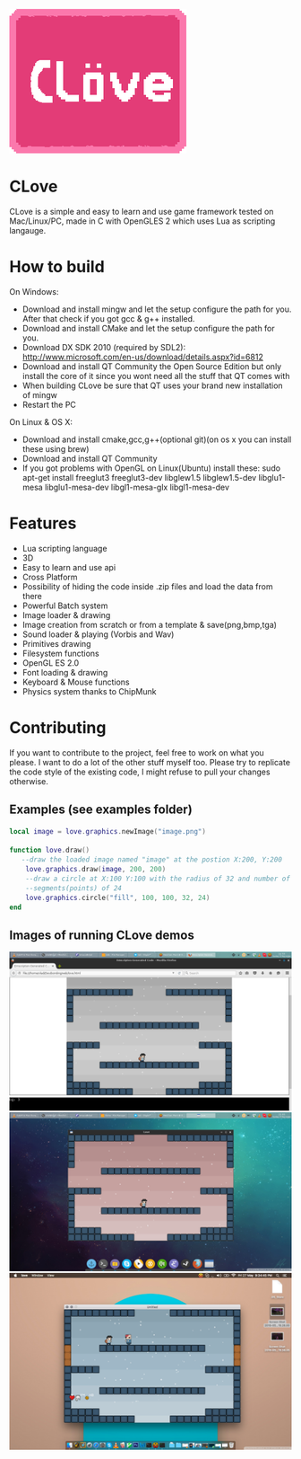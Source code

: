![Alt text](CLoveLogo.png?raw=true "CLove")

CLove
=====
CLove is a simple and easy to learn and use game framework tested on
Mac/Linux/PC, made in C with OpenGLES 2 which uses Lua as scripting langauge.

How to build
============
On Windows: 
- Download and install mingw and let the setup configure the path for you.
After that check if you got gcc & g++ installed.
- Download and install CMake and let the setup configure the path for you.
- Download DX SDK 2010 (required by SDL2): http://www.microsoft.com/en-us/download/details.aspx?id=6812
- Download and install QT Community the Open Source Edition but only install the core of it since
you wont need all the stuff that QT comes with
- When building CLove be sure that QT uses your brand new installation of mingw
- Restart the PC

On Linux & OS X:
- Download and install cmake,gcc,g++(optional git)(on os x you can install these using brew)
- Download and install QT Community 
- If you got problems with OpenGL on Linux(Ubuntu) install these: 
sudo apt-get install freeglut3 freeglut3-dev libglew1.5 libglew1.5-dev 
libglu1-mesa libglu1-mesa-dev libgl1-mesa-glx libgl1-mesa-dev



Features
========
- Lua scripting language
- 3D
- Easy to learn and use api 
- Cross Platform 
- Possibility of hiding the code inside .zip files and load the data from there
- Powerful Batch system
- Image loader & drawing
- Image creation from scratch or from a template & save(png,bmp,tga)
- Sound loader & playing (Vorbis and Wav)
- Primitives drawing
- Filesystem functions
- OpenGL ES 2.0 
- Font loading & drawing
- Keyboard & Mouse functions
- Physics system thanks to ChipMunk

Contributing
========
If you want to contribute to the project, feel free to work on what you please. I want to do a lot of the other stuff myself too.
Please try to replicate the code style of the existing code, I might refuse to pull your changes otherwise.

Examples (see examples folder)
--------
```lua
local image = love.graphics.newImage("image.png")

function love.draw()
   --draw the loaded image named "image" at the postion X:200, Y:200
	love.graphics.draw(image, 200, 200)
	--draw a circle at X:100 Y:100 with the radius of 32 and number of
	--segments(points) of 24
	love.graphics.circle("fill", 100, 100, 32, 24)
end
```

Images of running CLove demos
-----------------------------
![Image 1:](data/1.png?raw=true "Web")
![Image 2:](data/2.png?raw=true "Linux")
![Image 2:](data/3.png?raw=true "Os X")


